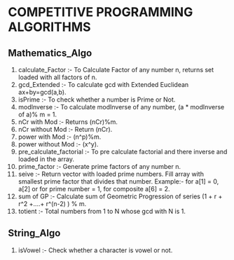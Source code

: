 # COMPETITIVE PROGRAMMING ALGORITHMS
## Mathematics_Algo 
  1) calculate_Factor :- To Calculate Factor of any number n, returns set loaded with all factors of n.
  2) gcd_Extended :- To calculate gcd with Extended Euclidean ax+by=gcd(a,b).
  3) isPrime :- To check whether a number is Prime or Not.
  4) modInverse :- To calculate modInverse of any number, (a * modInverse of a)% m = 1.
  5) nCr with Mod :- Returns (nCr)%m.
  6) nCr without Mod :- Return (nCr).
  7) power with Mod :- (n^p)%m.
  8) power without Mod :- (x^y).
  9) pre_calculate_factorial :- To pre calculate factorial and there inverse and loaded in the array.
  10) prime_factor :- Generate prime factors of any number n.
  11) seive :- Return vector with loaded prime numbers. Fill array with smallest prime factor that divides that number. Example:- for a[1] = 0, a[2] or for prime number = 1, for composite a[6] = 2.
  12) sum of GP :- Calculate sum of Geometric Progression of series (1 + r + r^2 +....+ r^(n-2) ) % m.
  13) totient :- Total numbers from 1 to N whose gcd with N is 1.

## String_Algo
  1) isVowel :- Check whether a character is vowel or not.
  
